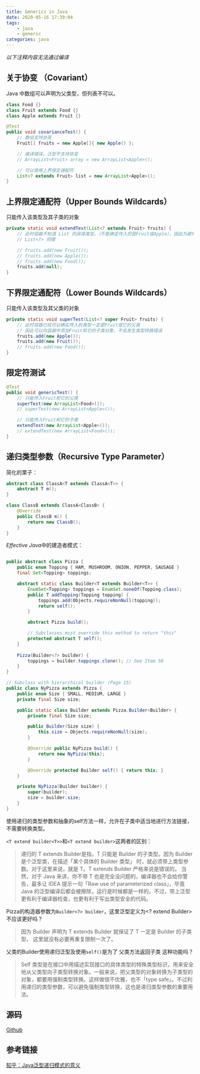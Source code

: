 ```yaml
---
title: Generics in Java
date: 2020-05-16 17:39:04
tags:
    - java
    - generic
categories: java
---
```


*以下注释内容无法通过编译*
## 关于协变 （Covariant）
Java 中数组可以声明为父类型，但列表不可以。  
``` java
class Food {}
class Fruit extends Food {}
class Apple extends Fruit {}

@Test
public void covarianceTest() {
    // 数组支持协变
    Fruit[] fruits = new Apple[]{ new Apple() };

    // 编译错误，泛型不支持协变
    // ArrayList<Fruit> array = new ArrayList<Apple>();

    // 可以使用上界限定通配符
    List<? extends Fruit> list = new ArrayList<Apple>();
}
```

## 上界限定通配符（Upper Bounds Wildcards）
只能传入该类型及其子类的对象
``` java
private static void extendTest(List<? extends Fruit> fruits) {
    // 此时容器不知道 List 的具体类型，（不能确定传入的是Fruit或Apple），因此为避免类型转换出错，也无法再向容器中添加任何类型
    // List<?> 同理

    // fruits.add(new Fruit());
    // fruits.add(new Apple());
    // fruits.add(new Food());
    fruits.add(null);
}
```

## 下界限定通配符（Lower Bounds Wildcards）
只能传入该类型及其父类的对象
``` java
private static void superTest(List<? super Fruit> fruits) {
    // 此时容器已经可以确实传入的类型一定是Fruit或它的父类
    // 因此可以向容器中添加Fruit和它的子类对象，不会发生类型转换错误
    fruits.add(new Apple());
    fruits.add(new Fruit());
    // fruits.add(new Food());
}
```

## 限定符测试
``` java
@Test
public void genericTest() {
    // 只能传入Fruit和它的父类
    superTest(new ArrayList<Food>());
    // superTest(new ArrayList<Apple>());

    // 只能传入Fruit和它的子类
    extendTest(new ArrayList<Apple>());
    // extendTest(new ArrayList<Food>());
}
```

## 递归类型参数（Recursive Type Parameter）

简化的栗子：
``` java
abstract class ClassA<T extends ClassA<T>> {
    abstract T m();
}

class ClassB extends ClassA<ClassB> {
    @Override
    public ClassB m() {
        return new ClassB();
    }
}
```

*Effective Java*中的建造者模式：
``` java

public abstract class Pizza {
    public enum Topping { HAM, MUSHROOM, ONION, PEPPER, SAUSAGE }
    final Set<Topping> toppings;

    abstract static class Builder<T extends Builder<T>> {
        EnumSet<Topping> toppings = EnumSet.noneOf(Topping.class);
        public T addTopping(Topping topping) {
            toppings.add(Objects.requireNonNull(topping));
            return self();
        }

        abstract Pizza build();

        // Subclasses must override this method to return "this"
        protected abstract T self();
    }
    
    Pizza(Builder<?> builder) {
        toppings = builder.toppings.clone(); // See Item 50
    }
}

// Subclass with hierarchical builder (Page 15)
public class NyPizza extends Pizza {
    public enum Size { SMALL, MEDIUM, LARGE }
    private final Size size;

    public static class Builder extends Pizza.Builder<Builder> {
        private final Size size;

        public Builder(Size size) {
            this.size = Objects.requireNonNull(size);
        }

        @Override public NyPizza build() {
            return new NyPizza(this);
        }

        @Override protected Builder self() { return this; }
    }

    private NyPizza(Builder builder) {
        super(builder);
        size = builder.size;
    }
}
```

使用递归的类型参数和抽象的self方法一样，允许在子类中适当地进行方法链接，不需要转换类型。  

`<T extend builder<T>>`和`<T extend builder>`这两者的区别：
> 递归的 T extends Builder<T>是指，T 只能是 Builder 的子类型。因为 Builder是个泛型类，在描述「某个具体的 Builder 类型」 时，就必须带上类型参数。对于这里来说，就是 T。T extends Builder 严格来说是错误的。
当然，对于 Java 来讲，你不带 T 也是完全没问题的，编译器也不会给你警告，最多让 IDEA 提示一句「Raw use of parameterized class」，毕竟 Java 的泛型编译后都会被擦除，运行是时候都是一样的。不过，带上泛型更有利于编译器检查，也更有利于写出类型安全的代码。

Pizza的构造器参数为`Builder<?> builder`，这里泛型定义为<? extend Builder>不应该更好吗？
> 因为 Builder 声明为 T extends Builder<T> 就保证了 T 一定是 Builder 的子类型， 这里就没有必要再重复限制一次了。

父类的Builder使用递归泛型及使用`self()`是为了 父类方法返回子类 这种功能吗？
> Self 类型是在接口中用描述实现接口的具体类型的特殊类型标识，用来安全地从父类型向子类型转换对象。一般来说，把父类型的对象转换为子类型的对象，都要用强制类型转换。这样做很不优雅，也不「type safe」。不过利用递归的类型参数，可以避免强制类型转换，这也是递归类型参数的重要用法。


## 源码
[Github](https://github.com/yu-setsuna/effective-java-3e-source-code/blob/master/src/test/java/effectivejava/chapter2/item2/hierarchicalbuilder/PizzaTest.java)

## 参考链接
[知乎：Java泛型递归模式的意义](https://www.zhihu.com/question/390135686)